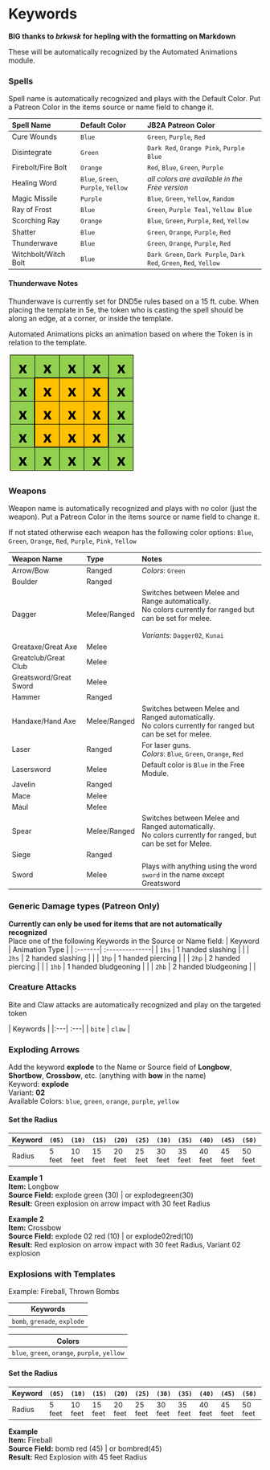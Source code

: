 # Keywords  
**BIG thanks to *brkwsk* for hepling with the formatting on Markdown**

These will be automatically recognized by the Automated Animations module.

### Spells

Spell name is automatically recognized and plays with the Default Color. Put a Patreon Color in the items source or name field to change it.

| Spell Name | Default Color | JB2A Patreon Color |
| :--------- | :------------ | :----------------- |
| Cure Wounds | `Blue` | `Green`, `Purple`, `Red` |
| Disintegrate | `Green` | `Dark Red`, `Orange Pink`, `Purple Blue` |
| Firebolt/Fire Bolt | `Orange` | `Red`, `Blue`, `Green`, `Purple` |
| Healing Word | `Blue`, `Green`, `Purple`, `Yellow` | *all colors are available in the Free version* |
| Magic Missile | `Purple` | `Blue`, `Green`, `Yellow`, `Random` |
| Ray of Frost | `Blue` | `Green`, `Purple Teal`, `Yellow Blue` |
| Scorching Ray | `Orange` | `Blue`, `Green`, `Purple`, `Red`, `Yellow` |
| Shatter | `Blue` | `Green`, `Orange`, `Purple`, `Red` |
| Thunderwave | `Blue` | `Green`, `Orange`, `Purple`, `Red` |
| Witchbolt/Witch Bolt | `Blue` | `Dark Green`, `Dark Purple`, `Dark Red`, `Green`, `Red`, `Yellow` |

#### Thunderwave Notes

Thunderwave is currently set for DND5e rules based on a 15 ft. cube. When placing the template in 5e, the token who is casting the spell should be along an edge, at a corner, or inside the template.

Automated Animations picks an animation based on where the Token is in relation to the template.

![](../pictures/ThunderWaveLoc.png)

### Weapons

Weapon name is automatically recognized and plays with no color (just the weapon). Put a Patreon Color in the items source or name field to change it.

If not stated otherwise each weapon has the following color options: `Blue`, `Green`, `Orange`, `Red`, `Purple`, `Pink`, `Yellow`

| Weapon Name | Type | Notes |
| :---------- | :--- | :---- |
| Arrow/Bow | Ranged | *Colors*: `Green` |
| Boulder | Ranged | |
| Dagger | Melee/Ranged | Switches between Melee and Range automatically. <br> No colors currently for ranged but can be set for melee. <br><br> *Variants*: `Dagger02`, `Kunai` |
| Greataxe/Great Axe | Melee | |
| Greatclub/Great Club | Melee | |
| Greatsword/Great Sword | Melee | |
| Hammer | Ranged | |
| Handaxe/Hand Axe | Melee/Ranged | Switches between Melee and Ranged automatically. <br> No colors currently for ranged but can be set for melee. |
| Laser | Ranged | For laser guns. <br> *Colors*: `Blue`, `Green`, `Orange`, `Red` |
| Lasersword | Melee | Default color is `Blue` in the Free Module. |
| Javelin | Ranged | |
| Mace | Melee | |
| Maul | Melee | |
| Spear | Melee/Ranged | Switches between Melee and Ranged automatically. <br> No colors currently for ranged, but can be set for Melee. |
| Siege | Ranged | |
| Sword | Melee | Plays with anything using the word `sword` in the name except Greatsword |  

### Generic Damage types (Patreon Only)
**Currently can only be used for items that are not automatically recognized**  
Place one of the following Keywords in the Source or Name field:
| Keyword | Animation Type |
| :-------| :--------------|
| `1hs` | 1 handed slashing | |
| `2hs` | 2 handed slashing | |
| `1hp` | 1 handed piercing | |
| `2hp` | 2 handed piercing | |
| `1hb` | 1 handed bludgeoning | |
| `2hb` | 2 handed bludgeoning | |  

### Creature Attacks  
Bite and Claw attacks are automatically recognized and play on the targeted token  

| Keywords |
|:---| :---|
| `bite` | `claw` |

### Exploding Arrows  
Add the keyword **explode** to the Name or Source field of **Longbow**, **Shortbow**, **Crossbow**, etc. (anything with **bow** in the name)  
Keyword: **explode**  
Variant: **02**  
Available Colors: `blue`, `green`, `orange`, `purple`, `yellow`  
#### Set the Radius
| Keyword | <div align="center">`(05)`</div> | <div align="center">`(10)`</div> | <div align="center">`(15)`</div> | <div align="center">`(20)`</div> | <div align="center">`(25)`</div> | <div align="center">`(30)`</div> | <div align="center">`(35)`</div> | <div align="center">`(40)`</div> | <div align="center">`(45)`</div> | <div align="center">`(50)`</div> | <div align="center">`nuke`</div> |
|:--------| :----| :----| :----| :----| :----| :----| :----| :----| :----| :----| :----|
| Radius | 5 feet | 10 feet | 15 feet | 20 feet | 25 feet | 30 feet | 35 feet | 40 feet | 45 feet | 50 feet | Fill the screen|  

**Example 1**  
**Item:** Longbow  
**Source Field:** explode green (30) | or explodegreen(30)  
**Result:** Green explosion on arrow impact with 30 feet Radius  

**Example 2**  
**Item:** Crossbow  
**Source Field:** explode 02 red (10) | or explode02red(10)  
**Result:** Red explosion on arrow impact with 30 feet Radius, Variant 02 explosion  

### Explosions with Templates  
Example: Fireball, Thrown Bombs  

| <div align="center">Keywords</div> |
| :--| 
| `bomb`, `grenade`, `explode`||  

| <div align="center">Colors</div> |
| :--| 
| `blue`, `green`, `orange`, `purple`, `yellow`||  

#### Set the Radius
| Keyword | <div align="center">`(05)`</div> | <div align="center">`(10)`</div> | <div align="center">`(15)`</div> | <div align="center">`(20)`</div> | <div align="center">`(25)`</div> | <div align="center">`(30)`</div> | <div align="center">`(35)`</div> | <div align="center">`(40)`</div> | <div align="center">`(45)`</div> | <div align="center">`(50)`</div> | <div align="center">`nuke`</div> |
|:--------| :----| :----| :----| :----| :----| :----| :----| :----| :----| :----| :----|
| Radius | 5 feet | 10 feet | 15 feet | 20 feet | 25 feet | 30 feet | 35 feet | 40 feet | 45 feet | 50 feet | Fill the screen|  

**Example**  
**Item:** Fireball  
**Source Field:** bomb red (45) | or bombred(45)  
**Result:** Red Explosion with 45 feet Radius


